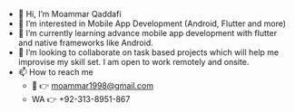 - 👋 Hi, I’m Moammar Qaddafi
- 👀 I’m interested in Mobile App Development (Android, Flutter and more) 
- 🌱 I’m currently learning advance mobile app development with flutter and native frameworks like Android. 
- 💞️ I’m looking to collaborate on task based projects which will help me improvise my skill set. I am open to work remotely and onsite. 
- 📫 How to reach me 
  - 📧 👉 moammar1998@gmail.com
  - WA 👉 +92-313-8951-867
<!---
Moammar1498/Moammar1498 is a ✨ special ✨ repository because its `README.md` (this file) appears on your GitHub profile.
You can click the Preview link to take a look at your changes.
--->
